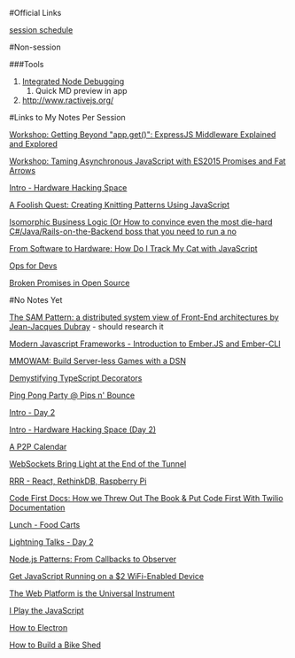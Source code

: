 #Official Links

[session schedule](http://lanyrd.com/2016/nodepdx/#sessions)

#Non-session

###Tools
1. [Integrated Node Debugging](https://code.visualstudio.com/docs/c?utm_expid=101350005-20.jAsCkEFcTeqvtdr0STCN9g.2&start=true)
    1. Quick MD preview in app
1. http://www.ractivejs.org/


#Links to My Notes Per Session

[Workshop: Getting Beyond "app.get()": ExpressJS Middleware Explained and Explored](./my-express-app)

[Workshop: Taming Asynchronous JavaScript with ES2015 Promises and Fat Arrows](./promises-and-fat-arrows)

[Intro - Hardware Hacking Space](./iot)

[A Foolish Quest: Creating Knitting Patterns Using JavaScript](./knitting)

[Isomorphic Business Logic (Or How to convince even the most die-hard C#/Java/Rails-on-the-Backend boss that you need to run a no](./isomorphic-business-logic)

[From Software to Hardware: How Do I Track My Cat with JavaScript](./kitty-cam)

[Ops for Devs](./dev-ops-node)

[Broken Promises in Open Source](./open-source-broken-promises)


#No Notes Yet

[The SAM Pattern: a distributed system view of Front-End architectures by Jean-Jacques Dubray]() - should research it

[Modern Javascript Frameworks - Introduction to Ember.JS and Ember-CLI]()

[MMOWAM: Build Server-less Games with a DSN]()

[Demystifying TypeScript Decorators]()

[Ping Pong Party @ Pips n' Bounce]()

[Intro - Day 2]()

[Intro - Hardware Hacking Space (Day 2)]()

[A P2P Calendar]()

[WebSockets Bring Light at the End of the Tunnel]()

[RRR - React, RethinkDB, Raspberry Pi]()

[Code First Docs: How we Threw Out The Book &amp; Put Code First With Twilio Documentation]()

[Lunch - Food Carts]()

[Lightning Talks - Day 2]()

[Node.js Patterns: From Callbacks to Observer]()

[Get JavaScript Running on a $2 WiFi-Enabled Device]()

[The Web Platform is the Universal Instrument]()

[I Play the JavaScript]()

[How to Electron]()

[How to Build a Bike Shed]()